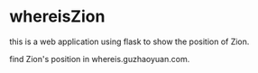 # whereisZion

this is a web application using flask to show the position of Zion.

find Zion's position in whereis.guzhaoyuan.com.
